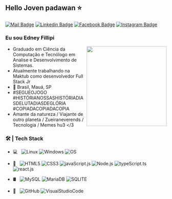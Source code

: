 ## Hello Joven padawan ⭐️

###

[![Mail Badge](https://img.shields.io/badge/Gmail-D14836?style=for-the-badge&logo=gmail&logoColor=white&link=mailto:e.fillipi@gmail.com)](mailto:e.fillipi@gmail.com)
[![Linkedin Badge](https://img.shields.io/badge/LinkedIn-0077B5?style=for-the-badge&logo=linkedin&logoColor=white&link=https://www.linkedin.com/in/edney-fillipi/)](https://www.linkedin.com/in/edney-fillipi/)
[![Facebook Badge](https://img.shields.io/badge/Facebook-1877F2?style=for-the-badge&logo=facebook&logoColor=white&link=https://www.facebook.com/edney.fillipi)](https://www.facebook.com/edney.fillipi)
[![Instagram Badge](https://img.shields.io/badge/Instagram-E4405F?style=for-the-badge&logo=instagram&logoColor=white&link=https://www.instagram.com/efillipi/)](https://www.instagram.com/efillipi/)

### Eu sou Edney Fillipi

<img align="right" height="250" src="https://media.giphy.com/media/4Zgy9QqzWU8C3ugvCa/giphy.gif"/>

- Graduado em Ciência da Computação e Tecnólogo em Analise e Desenvolvimento de Sistemas.
- Atualmente trabalhando na Maktub como desenvolvedor Full Stack Jr
- 🏡 Brasil, Mauá, SP
- #SEGUEOJOGO #HISTÓRIANOSSASHISTÓRIADIASDELUTADIASDEGLÓRIA #COPIADACOPIADACOPIA
- Amante da natureza / Viajante de outro planeta / Zueiraneverends / Tecnologia / Memes hu3 </3

### 🛠 | Tech Stack

- 💻 &#160; 
![Linux](https://img.shields.io/badge/-Linux-333333?style=flat&logo=Linux)
![Windows](https://img.shields.io/badge/-Windows-333333?style=flat&logo=Windows)
![OS](https://img.shields.io/badge/-MAC-333333?style=flat&logo=APPLE)

- 📖 &#160;
![HTML5](https://img.shields.io/badge/-HTML5-333333?style=flat&logo=HTML5)
![CSS3](https://img.shields.io/badge/-CSS3-333333?style=flat&logo=CSS3)
![javaScript.js](https://img.shields.io/badge/-JavaScript-333333?style=flat&logo=javaScript)
![Node.js](https://img.shields.io/badge/-Node-333333?style=flat&logo=node.js)
![typeScript.ts](https://img.shields.io/badge/-TypeScript-333333?style=flat&logo=typeScript)
![react.js](https://img.shields.io/badge/-React-333333?style=flat&logo=react)

- 🛢 &#160;
![MySQL](https://img.shields.io/badge/-MySQL-333333?style=flat&logo=mysql)
![MariaDB](https://img.shields.io/badge/-MariaDB-333333?style=flat&logo=MariaDB)
![SQLITE](https://img.shields.io/badge/-SQLITE-333333?style=flat&logo=SQLITE)

- 🔧 &#160;
![GitHub](https://img.shields.io/badge/-GitHub-333333?style=flat&logo=github)
![VisualStudioCode](https://img.shields.io/badge/-VisualStudioCode-333333?style=flat&logo=VisualStudioCode)
